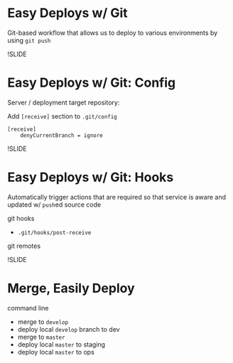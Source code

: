 # Easy Deploys w/ Git

Git-based workflow that allows us to deploy to various environments by using `git push`

!SLIDE

# Easy Deploys w/ Git: Config

Server / deployment target repository:

Add `[receive]` section to `.git/config`

    [receive]
        denyCurrentBranch = ignore

!SLIDE

# Easy Deploys w/ Git: Hooks

Automatically trigger actions that are required so that service is aware and updated w/ `push`ed source code

git hooks

- `.git/hooks/post-receive`

git remotes

!SLIDE

# Merge, Easily Deploy

command line

- merge to `develop`
- deploy local `develop` branch to dev
- merge to `master`
- deploy local `master` to staging
- deploy local `master` to ops
